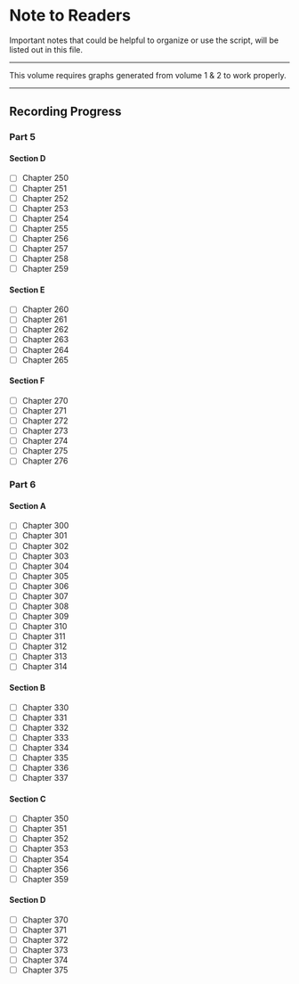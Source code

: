 # Note to Readers

Important notes that could be helpful to organize or use the script, will be listed out in this file.

--------

This volume requires graphs generated from volume 1 & 2 to work properly.

--------

## Recording Progress

### Part 5
#### Section D

- [ ] Chapter 250
- [ ] Chapter 251
- [ ] Chapter 252
- [ ] Chapter 253
- [ ] Chapter 254
- [ ] Chapter 255
- [ ] Chapter 256
- [ ] Chapter 257
- [ ] Chapter 258
- [ ] Chapter 259

#### Section E
- [ ] Chapter 260
- [ ] Chapter 261
- [ ] Chapter 262
- [ ] Chapter 263
- [ ] Chapter 264
- [ ] Chapter 265

#### Section F
- [ ] Chapter 270
- [ ] Chapter 271
- [ ] Chapter 272
- [ ] Chapter 273
- [ ] Chapter 274
- [ ] Chapter 275
- [ ] Chapter 276

### Part 6
#### Section A
- [ ] Chapter 300
- [ ] Chapter 301
- [ ] Chapter 302
- [ ] Chapter 303
- [ ] Chapter 304
- [ ] Chapter 305
- [ ] Chapter 306
- [ ] Chapter 307
- [ ] Chapter 308
- [ ] Chapter 309
- [ ] Chapter 310
- [ ] Chapter 311
- [ ] Chapter 312
- [ ] Chapter 313
- [ ] Chapter 314

#### Section B
- [ ] Chapter 330
- [ ] Chapter 331
- [ ] Chapter 332
- [ ] Chapter 333
- [ ] Chapter 334
- [ ] Chapter 335
- [ ] Chapter 336
- [ ] Chapter 337

#### Section C
- [ ] Chapter 350
- [ ] Chapter 351
- [ ] Chapter 352
- [ ] Chapter 353
- [ ] Chapter 354
- [ ] Chapter 356
- [ ] Chapter 359

#### Section D
- [ ] Chapter 370
- [ ] Chapter 371
- [ ] Chapter 372
- [ ] Chapter 373
- [ ] Chapter 374
- [ ] Chapter 375